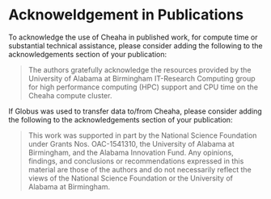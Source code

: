 # Acknoweldgement in Publications

To acknowledge the use of Cheaha in published work, for compute time or
substantial technical assistance, please consider adding the following
to the acknowledgements section of your publication:

> The authors gratefully acknowledge the resources provided by the
> University of Alabama at Birmingham IT-Research Computing group for
> high performance computing (HPC) support and CPU time on the Cheaha
> compute cluster.

If Globus was used to transfer data to/from Cheaha, please consider
adding the following to the acknowledgements section of your
publication:

> This work was supported in part by the National Science Foundation
> under Grants Nos. OAC-1541310, the University of Alabama at
> Birmingham, and the Alabama Innovation Fund. Any opinions, findings,
> and conclusions or recommendations expressed in this material are
> those of the authors and do not necessarily reflect the views of the
> National Science Foundation or the University of Alabama at
> Birmingham.
